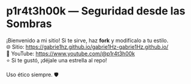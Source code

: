 # p1r4t3h00k — Seguridad desde las Sombras

¡Bienvenido a mi sitio! Si te sirve, haz **fork** y modifícalo a tu estilo.  
🌐 Sitio: https://gabrie1hz.github.io/gabrie1Hz-gabrie1Hz.github.io/  
🎥 YouTube: https://www.youtube.com/@p1r4t3h00k  
⭐ Si te gustó, ¡déjale una estrella al repo!

Uso ético siempre. 🛡️
